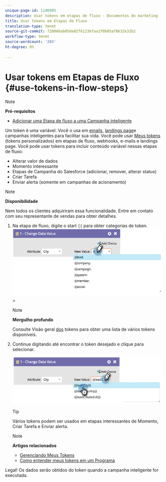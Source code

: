 ```yaml
---
unique-page-id: 1146995
description: Usar tokens em etapas de fluxo - Documentos do marketing - Documentação do produto
title: Usar tokens em Etapas de Fluxo
translation-type: tm+mt
source-git-commit: 728066ab05de82f6123bfaa1f0b05af8632e32b2
workflow-type: tm+mt
source-wordcount: '203'
ht-degree: 0%

---
```



# Usar tokens em Etapas de Fluxo {#use-tokens-in-flow-steps}

>[!NOTE]
>
>**Pré-requisitos**
>
>* [Adicionar uma Etapa de fluxo a uma Campanha inteligente](add-a-flow-step-to-a-smart-campaign.md)


Um token é uma variável. Você o usa em [emails](https://docs.marketo.com/pages/viewpage.action?pageId=557076), [landings page](https://docs.marketo.com/pages/viewpage.action?pageId=2359689)e campanhas [](https://docs.marketo.com/display/DOCS/Smart+Lists+and+Lists) inteligentes para facilitar sua vida. Você pode usar [Meus tokens](../../../../product-docs/core-marketo-concepts/programs/tokens/understanding-my-tokens-in-a-program.md) (tokens personalizados) em etapas de fluxo, webhooks, e-mails e landings page.  Você pode usar tokens para incluir conteúdo variável nessas etapas de fluxo:

* Alterar valor de dados
* Momento interessante
* Etapas de Campanha do Salesforce (adicionar, remover, alterar status)
* Criar Tarefa
* Enviar alerta (somente em campanhas de acionamento)

>[!NOTE]
>
>**Disponibilidade**
>
>Nem todos os clientes adquiriram essa funcionalidade. Entre em contato com seu representante de vendas para obter detalhes.

1. Na etapa de fluxo, digite o start `{{` para obter categorias de token. ![](assets/image2014-9-22-14-3a3-3a17.png)>

   >[!NOTE]
   >
   >**Mergulho profundo**
   >
   >Consulte Visão geral [dos](../../../../product-docs/demand-generation/landing-pages/personalizing-landing-pages/tokens-overview.md) tokens para obter uma lista de vários tokens disponíveis.

1. Continue digitando até encontrar o token desejado e clique para selecionar.

   ![](assets/image2014-9-22-14-3a3-3a48.png)

   >[!TIP]
   >
   >Vários tokens podem ser usados em etapas interessantes de Momento, Criar Tarefa e Enviar alerta.

   >[!NOTE]
   >
   >**Artigos relacionados**
   >
   >* [Gerenciando Meus Tokens](../../../../product-docs/core-marketo-concepts/programs/tokens/managing-my-tokens.md)
   >* [Como entender meus tokens em um Programa](../../../../product-docs/core-marketo-concepts/programs/tokens/understanding-my-tokens-in-a-program.md)


Legal! Os dados serão obtidos do token quando a campanha inteligente for executada.